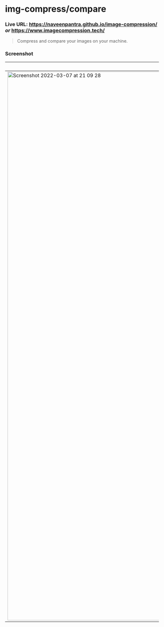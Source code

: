 # img-compress/compare
### Live URL: https://naveenpantra.github.io/image-compression/ _**or**_ https://www.imagecompression.tech/
> Compress and compare your images on your machine.
### Screenshot
|Dark|Light|
|-|-|
|<img width="1792" alt="Screenshot 2022-03-07 at 21 09 28" src="https://user-images.githubusercontent.com/26146760/157066530-d432db8c-db06-43a1-8ea2-315aa20fe973.png">|<img width="1792" alt="Screenshot 2022-03-07 at 21 09 41" src="https://user-images.githubusercontent.com/26146760/157066478-20541c1a-27ab-49e3-82dd-55862aad2747.png">|

